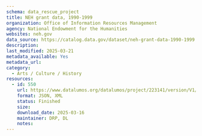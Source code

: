 ```yaml
---
schema: data_rescue_project 
title: NEH grant data, 1990-1999
organization: Office of Information Resources Management
agency: National Endowment for the Humanities
websites: neh.gov
data_source: https://catalog.data.gov/dataset/neh-grant-data-1990-1999
description: 
last_modified: 2025-03-21
metadata_available: Yes
metadata_url: 
category:
  - Arts / Culture / History
resources:
  - id: 550
    url: https://www.datalumos.org/datalumos/project/223141/version/V1/view
    format: JSON, XML
    status: Finished
    size: 
    download_date: 2025-03-16
    maintainer: DRP, DL
    notes: 
---
```

